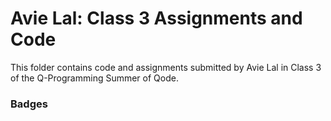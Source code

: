 # Avie Lal: Class 3 Assignments and Code
This folder contains code and assignments submitted by Avie Lal in Class 3 of the Q-Programming Summer of Qode.
### Badges